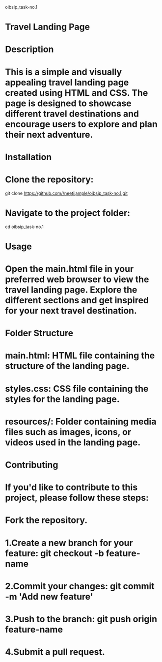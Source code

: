  oibsip_task-no.1
 # Travel Landing Page

# Description
# This is a simple and visually appealing travel landing page created using HTML and CSS. The page is designed to showcase different travel destinations and encourage users to explore and plan their next adventure.

# Installation
# Clone the repository:
git clone https://github.com//neetijample/oibsip_task-no.1.git

# Navigate to the project folder:
cd oibsip_task-no.1
# Usage
# Open the main.html file in your preferred web browser to view the travel landing page. Explore the different sections and get inspired for your next travel destination.

# Folder Structure
# main.html: HTML file containing the structure of the landing page.
# styles.css: CSS file containing the styles for the landing page.
# resources/: Folder containing media files such as images, icons, or videos used in the landing page.

# Contributing
# If you'd like to contribute to this project, please follow these steps:

# Fork the repository.
# 1.Create a new branch for your feature: git checkout -b feature-name
# 2.Commit your changes: git commit -m 'Add new feature'
# 3.Push to the branch: git push origin feature-name
# 4.Submit a pull request.

